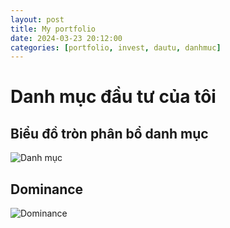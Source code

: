 ```yaml
---
layout: post
title: My portfolio
date: 2024-03-23 20:12:00
categories: [portfolio, invest, dautu, danhmuc]
---
```

# Danh mục đầu tư của tôi 
## Biểu đồ tròn phân bổ danh mục
![Danh mục](../assets/image/Danhmuc.png)

## Dominance 
![Dominance](../assets/image/Dominance.png)